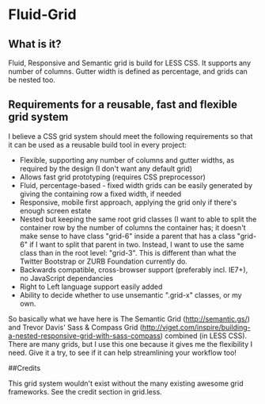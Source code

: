 # Fluid-Grid

## What is it? 

Fluid, Responsive and Semantic grid is build for LESS CSS. It supports any number 
of columns. Gutter width is defined as percentage, and grids can be nested too. 

## Requirements for a reusable, fast and flexible grid system

I believe a CSS grid system should meet the following requirements so that it can 
be used as a reusable build tool in every project:

* Flexible, supporting any number of columns and gutter widths, as required by the 
	design (I don't want any default grid)
* Allows fast grid prototyping (requires CSS preprocessor)
* Fluid, percentage-based - fixed width grids can be easily generated by giving 
	the containing row a fixed width, if needed
* Responsive, mobile first approach, applying the grid only if there's enough screen 
	estate
* Nested but keeping the same root grid classes (I want to able to split the container 
	row by the number of columns the container has; it doesn't make sense to have class 
	"grid-6" inside a parent that has a class "grid-6" if I want to split that 
	parent in two. Instead, I want to use the same class than in the root level: "grid-3". 
	This is different than what the Twitter Bootstrap or ZURB Foundation currently 
	do.
* Backwards compatible, cross-browser support (preferably incl. IE7+), no JavaScript 
	dependancies
* Right to Left language support easily added
* Ability to decide whether to use unsemantic ".grid-x" classes, or my own.

So basically what we have here is The Semantic Grid (http://semantic.gs/) and Trevor 
Davis' Sass & Compass Grid (http://viget.com/inspire/building-a-nested-responsive-grid-with-sass-compass) 
combined (in LESS CSS). There are many grids, but I use this one because it gives me 
the flexibility I need. Give it a try, to see if it can help streamlining your 
workflow too!

##Credits 

This grid system wouldn't exist without the many existing awesome grid frameworks. 
See the credit section in grid.less. 
